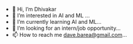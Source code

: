 - 👋 Hi, I’m Dhivakar
- 👀 I’m interested in AI and ML ...
- 🌱 I’m currently learning AI and ML...
- 💞️ I’m looking for an intern/job opportunity...
- 📫 How to reach me dave.barea@gmail.com...

<!---
barea05/barea05 is a ✨ special ✨ repository because its `README.md` (this file) appears on your GitHub profile.
You can click the Preview link to take a look at your changes.
--->
